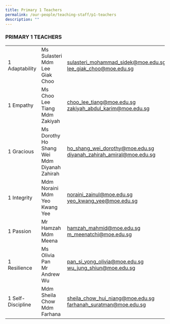 ```yaml
---
title: Primary 1 Teachers
permalink: /our-people/teaching-staff/p1-teachers
description: ""
---
```

### PRIMARY 1 TEACHERS

|  	|  	|  	|
|---	|---	|---	|
| 1 Adaptability 	| Ms Sulasteri<br>Mdm Lee Giak Choo 	| sulasteri_mohammad_sidek@moe.edu.sg<br>lee_giak_choo@moe.edu.sg 	|
| 1 Empathy 	| Ms Choo Lee Tiang<br>Mdm Zakiyah 	| choo_lee_tiang@moe.edu.sg<br>zakiyah_abdul_karim@moe.edu.sg 	|
| 1 Gracious 	| Ms Dorothy Ho Shang Wei<br>Mdm Diyanah Zahirah 	| ho_shang_wei_dorothy@moe.edu.sg<br>diyanah_zahirah_amiral@moe.edu.sg 	|
| 1 Integrity 	| Mdm Noraini<br>Mdm Yeo Kwang Yee 	| noraini_zainul@moe.edu.sg<br>yeo_kwang_yee@moe.edu.sg 	|
| 1 Passion 	| Mr Hamzah<br>Mdm Meena 	| hamzah_mahmid@moe.edu.sg<br>m_meenatchi@moe.edu.sg 	|
| 1 Resilience 	| Ms Olivia Pan<br>Mr Andrew Wu 	| pan_si_yong_olivia@moe.edu.sg<br>wu_jung_shiun@moe.edu.sg 	|
|  1 Self-Discipline 	| Mdm Sheila Chow<br>Mdm Farhana 	| sheila_chow_hui_niang@moe.edu.sg<br>farhanah_suratman@moe.edu.sg 	|